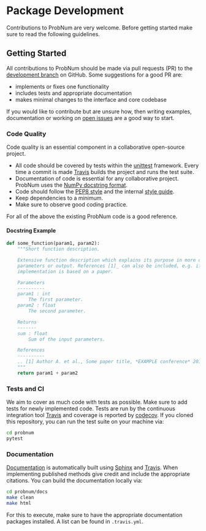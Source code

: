 # Package Development

Contributions to ProbNum are very welcome. Before getting started make sure to read the following guidelines.

## Getting Started

All contributions to ProbNum should be made via pull requests (PR) to the
[development branch](https://github.com/probabilistic-numerics/probnum/tree/development) on GitHub. Some suggestions for
a good PR are:

- implements or fixes one functionality
- includes tests and appropriate documentation
- makes minimal changes to the interface and core codebase

If you would like to contribute but are unsure how, then writing examples, documentation or working on
[open issues](https://github.com/probabilistic-numerics/probnum/issues) are a good way to start.

### Code Quality

Code quality is an essential component in a collaborative open-source project.

- All code should be covered by tests within the [unittest](https://docs.python.org/3/library/unittest.html) framework. Every time a commit is
made [Travis](https://travis-ci.org/probabilistic-numerics/probnum) builds the project and runs the test suite.
- Documentation of code is essential for any collaborative project. ProbNum uses the
[NumPy docstring format](https://numpydoc.readthedocs.io/en/latest/format.html).
- Code should follow the [PEP8 style](https://www.python.org/dev/peps/pep-0008/) and the internal [style guide](https://github.com/probabilistic-numerics/probnum/blob/master/STYLEGUIDE.md).
- Keep dependencies to a minimum.
- Make sure to observe good coding practice.

For all of the above the existing ProbNum code is a good reference.

#### Docstring Example

```python
def some_function(param1, param2):
    """Short function description.

    Extensive function description which explains its purpose in more detail and may reference
    parameters or output. References [1]_ can also be included, e.g. if the method
    implementation is based on a paper.

    Parameters
    ----------
    param1 : int
        The first parameter.
    param2 : float
        The second parameter.

    Returns
    -------
    sum : float
        Sum of the input parameters.

    References
    ----------
    .. [1] Author A. et al., Some paper title, *EXAMPLE conference* 2019
    """
    return param1 + param2
```

### Tests and CI

We aim to cover as much code with tests as possible. Make sure to add tests for newly implemented code. Tests are run by
the continuous integration tool [Travis](https://travis-ci.org/probabilistic-numerics/probnum) and coverage is reported
by [codecov](https://codecov.io/github/probabilistic-numerics/probnum?branch=master). If you cloned this repository, you
can run the test suite on your machine via:
```bash
cd probnum
pytest
```

### Documentation

[Documentation](https://probabilistic-numerics.github.io/probnum/modules.html) is automatically built using [Sphinx](https://www.sphinx-doc.org/en/master/) and
[Travis](https://travis-ci.org/probabilistic-numerics/probnum). When implementing published methods give credit and
include the appropriate citations. You can build the documentation locally via:
```bash
cd probnum/docs
make clean
make html
```
For this to execute, make sure to have the appropriate documentation packages installed. A list can be found in `.travis.yml`.

